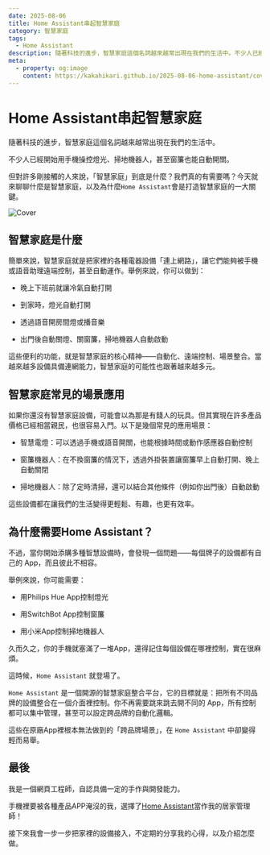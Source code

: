 ```yaml
---
date: 2025-08-06
title: Home Assistant串起智慧家庭
category: 智慧家庭
tags:
  - Home Assistant
description: 隨著科技的進步，智慧家庭這個名詞越來越常出現在我們的生活中。不少人已經開始用手機操控燈光、掃地機器人，甚至窗簾也能自動開關。但對許多剛接觸的人來說，「智慧家庭」到底是什麼？我們真的有需要嗎？今天就來聊聊什麼是智慧家庭，以及為什麼 Home Assistant 會是打造智慧家庭的一大關鍵。
meta:
  - property: og:image
    content: https://kakahikari.github.io/2025-08-06-home-assistant/cover.jpg
---
```


# Home Assistant串起智慧家庭

隨著科技的進步，智慧家庭這個名詞越來越常出現在我們的生活中。

不少人已經開始用手機操控燈光、掃地機器人，甚至窗簾也能自動開關。

但對許多剛接觸的人來說，「智慧家庭」到底是什麼？我們真的有需要嗎？今天就來聊聊什麼是智慧家庭，以及為什麼`Home Assistant`會是打造智慧家庭的一大關鍵。

![Cover](/2025-08-06-home-assistant/cover.jpg)

## 智慧家庭是什麼

簡單來說，智慧家庭就是把家裡的各種電器設備「連上網路」，讓它們能夠被手機或語音助理遠端控制，甚至自動運作。舉例來說，你可以做到：

- 晚上下班前就讓冷氣自動打開

- 到家時，燈光自動打開

- 透過語音開房間燈或播音樂

- 出門後自動關燈、關窗簾，掃地機器人自動啟動

這些便利的功能，就是智慧家庭的核心精神——自動化、遠端控制、場景整合。當越來越多設備具備連網能力，智慧家庭的可能性也跟著越來越多元。

## 智慧家庭常見的場景應用

如果你還沒有智慧家庭設備，可能會以為那是有錢人的玩具。但其實現在許多產品價格已經相當親民，也很容易入門。以下是幾個常見的應用場景：

- 智慧電燈：可以透過手機或語音開關，也能根據時間或動作感應器自動控制

- 窗簾機器人：在不換窗簾的情況下，透過外掛裝置讓窗簾早上自動打開、晚上自動關閉

- 掃地機器人：除了定時清掃，還可以結合其他條件（例如你出門後）自動啟動

這些設備都在讓我們的生活變得更輕鬆、有趣，也更有效率。

## 為什麼需要Home Assistant？

不過，當你開始添購多種智慧設備時，會發現一個問題——每個牌子的設備都有自己的 App，而且彼此不相容。

舉例來說，你可能需要：

- 用Philips Hue App控制燈光

- 用SwitchBot App控制窗簾

- 用小米App控制掃地機器人

久而久之，你的手機就塞滿了一堆App，還得記住每個設備在哪裡控制，實在很麻煩。

這時候，`Home Assistant` 就登場了。

`Home Assistant` 是一個開源的智慧家庭整合平台，它的目標就是：把所有不同品牌的設備整合在一個介面裡控制。你不再需要跳來跳去開不同的 App，所有控制都可以集中管理，甚至可以設定跨品牌的自動化邏輯。

這些在原廠App裡根本無法做到的「跨品牌場景」，在 `Home Assistant` 中卻變得輕而易舉。

## 最後

我是一個網頁工程師，自認具備一定的手作與開發能力。

手機裡要被各種產品APP淹沒的我，選擇了[Home Assistant](https://www.home-assistant.io/)當作我的居家管理師！

接下來我會一步一步把家裡的設備接入，不定期的分享我的心得，以及介紹怎麼做。
